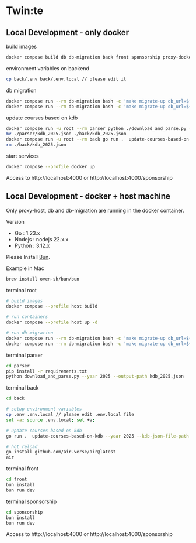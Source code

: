 # Twin:te

## Local Development - only docker

build images
```sh
docker compose build db db-migration back front sponsorship proxy-docker parser codegen
```

environment variables on backend
```sh
cp back/.env back/.env.local // please edit it
```

db migration
```sh
docker compose run --rm db-migration bash -c 'make migrate-up db_url=${DB_URL}'
docker compose run --rm db-migration bash -c 'make migrate-up db_url=${TEST_DB_URL}'
```

update courses based on kdb
```sh
docker compose run -u root --rm parser python ./download_and_parse.py --year 2025 --output-path kdb_2025.json
mv ./parser/kdb_2025.json ./back/kdb_2025.json
docker compose run -u root --rm back go run .  update-courses-based-on-kdb --year 2025 --kdb-json-file-path kdb_2025.json
rm ./back/kdb_2025.json
```

start services
```sh
docker compose --profile docker up
```

Access to http://localhost:4000 or http://localhost:4000/sponsorship

## Local Development - docker + host machine

Only proxy-host, db and db-migration are running in the docker container.

Version
- Go : 1.23.x
- Nodejs : nodejs 22.x.x
- Python : 3.12.x

Please Install [Bun](https://bun.sh/docs/installation).

Example in Mac
```sh
brew install oven-sh/bun/bun
```

terminal root
```sh
# build images
docker compose --profile host build

# run containers
docker compose --profile host up -d

# run db migration
docker compose run --rm db-migration bash -c 'make migrate-up db_url=${DB_URL}'
docker compose run --rm db-migration bash -c 'make migrate-up db_url=${TEST_DB_URL}'
```

terminal parser
```sh
cd parser
pip install -r requirements.txt
python download_and_parse.py --year 2025 --output-path kdb_2025.json
```

terminal back
```sh
cd back

# setup environment variables
cp .env .env.local // please edit .env.local file
set -a; source .env.local; set +a;

# update courses based on kdb
go run .  update-courses-based-on-kdb --year 2025 --kdb-json-file-path ../parser/kdb_2025.json

# hot reload
go install github.com/air-verse/air@latest
air
```

terminal front
```sh
cd front
bun install
bun run dev
```

terminal sponsorship
```sh
cd sponsorship
bun install
bun run dev
```

Access to http://localhost:4000 or http://localhost:4000/sponsorship
